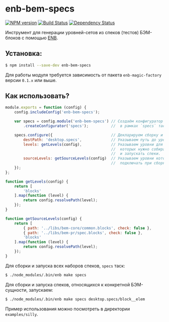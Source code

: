 enb-bem-specs
=============

[![NPM version](http://img.shields.io/npm/v/enb-bem-specs.svg?style=flat)](http://npmjs.org/package/enb-bem-specs) [![Build Status](http://img.shields.io/travis/enb-bem/enb-bem-specs/master.svg?style=flat)](https://travis-ci.org/enb-bem/enb-bem-specs) [![Dependency Status](http://img.shields.io/david/enb-bem/enb-bem-specs.svg?style=flat)](https://david-dm.org/enb-bem/enb-bem-specs)

Инструмент для генерации уровней-сетов из спеков (тестов) БЭМ-блоков с помощью [ENB](http://enb-make.info/).

Установка:
----------

```sh
$ npm install --save-dev enb-bem-specs
```

Для работы модуля требуется зависимость от пакета `enb-magic-factory` версии `0.1.x` или выше.

Как использовать?
-----------------

```js
module.exports = function (config) {
    config.includeConfig('enb-bem-specs');

    var specs = config.module('enb-bem-specs') // Создаём конфигуратор сетов
        .createConfigurator('specs');          //  в рамках `specs` таска.

    specs.configure({                          // Декларируем сборку и запуск спеков.
        destPath: 'desktop.specs',             // Указываем путь до уровня-сета.
        levels: getLevels(config),             // Указываем уровни для БЭМ-сущностей
                                               //  которых нужно собирать
                                               //  и запускать спеки.
        sourceLevels: getSourceLevels(config)  // Указываем уровни которые нужно
                                               //  подключать при сборке спеков.
    });
};

function getLevels(config) {
    return [
        'blocks'
    ].map(function (level) {
        return config.resolvePath(level);
    });
}

function getSourceLevels(config) {
    return [
        { path: '../libs/bem-core/common.blocks', check: false },
        { path: '../libs/bem-pr/spec.blocks', check: false },
        'blocks'
    ].map(function (level) {
        return config.resolvePath(level);
    });
}
```

Для сборки и запуска всех наборов спеков, `specs` таск:

```sh
$ ./node_modules/.bin/enb make specs
```

Для сборки и запуска спеков, относящихся к конкретной БЭМ-сущности, запускаем:

```sh
$ ./node_modules/.bin/enb make specs desktop.specs/block__elem
```

Пример использования можно посмотреть в директории `examples/silly`.
